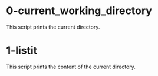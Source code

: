 # 0-current_working_directory
This script prints the current directory.

# 1-listit
This script prints the content of the current directory.